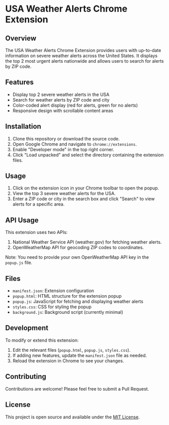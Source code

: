 # USA Weather Alerts Chrome Extension

## Overview

The USA Weather Alerts Chrome Extension provides users with up-to-date information on severe weather alerts across the United States. It displays the top 2 most urgent alerts nationwide and allows users to search for alerts by ZIP code.

## Features

- Display top 2 severe weather alerts in the USA
- Search for weather alerts by ZIP code and city
- Color-coded alert display (red for alerts, green for no alerts)
- Responsive design with scrollable content areas

## Installation

1. Clone this repository or download the source code.
2. Open Google Chrome and navigate to `chrome://extensions`.
3. Enable "Developer mode" in the top right corner.
4. Click "Load unpacked" and select the directory containing the extension files.

## Usage

1. Click on the extension icon in your Chrome toolbar to open the popup.
2. View the top 3 severe weather alerts for the USA.
3. Enter a ZIP code or city in the search box and click "Search" to view alerts for a specific area.

## API Usage

This extension uses two APIs:

1. National Weather Service API (weather.gov) for fetching weather alerts.
2. OpenWeatherMap API for geocoding ZIP codes to coordinates.

Note: You need to provide your own OpenWeatherMap API key in the `popup.js` file.

## Files

- `manifest.json`: Extension configuration
- `popup.html`: HTML structure for the extension popup
- `popup.js`: JavaScript for fetching and displaying weather alerts
- `styles.css`: CSS for styling the popup
- `background.js`: Background script (currently minimal)

## Development

To modify or extend this extension:

1. Edit the relevant files (`popup.html`, `popup.js`, `styles.css`).
2. If adding new features, update the `manifest.json` file as needed.
3. Reload the extension in Chrome to see your changes.

## Contributing

Contributions are welcome! Please feel free to submit a Pull Request.

## License

This project is open source and available under the [MIT License](LICENSE).
